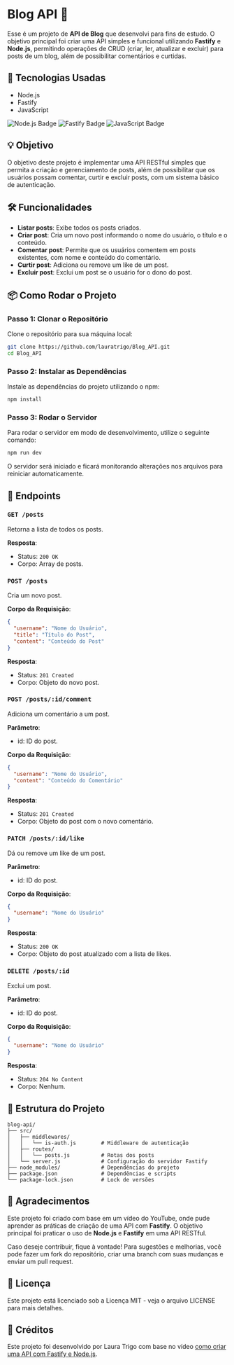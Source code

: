 # Blog API 📝

Esse é um projeto de **API de Blog** que desenvolvi para fins de estudo. O objetivo principal foi criar uma API simples e funcional utilizando **Fastify** e **Node.js**, permitindo operações de CRUD (criar, ler, atualizar e excluir) para posts de um blog, além de possibilitar comentários e curtidas.

## 🚀 Tecnologias Usadas

- Node.js
- Fastify
- JavaScript

![Node.js Badge](https://img.shields.io/badge/Node.js-339933?logo=node.js&logoColor=white)
![Fastify Badge](https://img.shields.io/badge/Fastify-00C4A7?logo=fastify&logoColor=white)
![JavaScript Badge](https://img.shields.io/badge/JavaScript-ES6-yellowgreen)

## 💡 Objetivo

O objetivo deste projeto é implementar uma API RESTful simples que permita a criação e gerenciamento de posts, além de possibilitar que os usuários possam comentar, curtir e excluir posts, com um sistema básico de autenticação.

## 🛠 Funcionalidades

- **Listar posts**: Exibe todos os posts criados.
- **Criar post**: Cria um novo post informando o nome do usuário, o título e o conteúdo.
- **Comentar post**: Permite que os usuários comentem em posts existentes, com nome e conteúdo do comentário.
- **Curtir post**: Adiciona ou remove um like de um post.
- **Excluir post**: Exclui um post se o usuário for o dono do post.

## 📦 Como Rodar o Projeto

### Passo 1: Clonar o Repositório

Clone o repositório para sua máquina local:

```bash
git clone https://github.com/lauratrigo/Blog_API.git
cd Blog_API
```
### Passo 2: Instalar as Dependências

Instale as dependências do projeto utilizando o npm:

```bash
npm install
```
### Passo 3: Rodar o Servidor

Para rodar o servidor em modo de desenvolvimento, utilize o seguinte comando:

```bash
npm run dev
```
  O servidor será iniciado e ficará monitorando alterações nos arquivos para reiniciar automaticamente.

## 🔧 Endpoints

### `GET /posts`
Retorna a lista de todos os posts.

**Resposta**:
- Status: `200 OK`
- Corpo: Array de posts.

### `POST /posts`
Cria um novo post.

**Corpo da Requisição**:
```json
{
  "username": "Nome do Usuário",
  "title": "Título do Post",
  "content": "Conteúdo do Post"
}
```
**Resposta**:
- Status: `201 Created`
- Corpo: Objeto do novo post.

### `POST /posts/:id/comment`
Adiciona um comentário a um post.

**Parâmetro**:
- id: ID do post.

**Corpo da Requisição**:
```json
{
  "username": "Nome do Usuário",
  "content": "Conteúdo do Comentário"
}
```
**Resposta**:
- Status: `201 Created`
- Corpo: Objeto do post com o novo comentário.

### `PATCH /posts/:id/like`
Dá ou remove um like de um post.

**Parâmetro**:
- id: ID do post.

**Corpo da Requisição**:
```json
{
  "username": "Nome do Usuário"
}
```
**Resposta**:
- Status: `200 OK`
- Corpo: Objeto do post atualizado com a lista de likes.

### `DELETE /posts/:id`
Exclui um post.

**Parâmetro**:
- id: ID do post.

**Corpo da Requisição**:
```json
{
  "username": "Nome do Usuário"
}
```
**Resposta**:
- Status: `204 No Content`
- Corpo: Nenhum.

## 📂 Estrutura do Projeto

```
blog-api/
├── src/
│   ├── middlewares/
│   │   └── is-auth.js        # Middleware de autenticação
│   ├── routes/
│   │   └── posts.js          # Rotas dos posts
│   └── server.js             # Configuração do servidor Fastify
├── node_modules/             # Dependências do projeto
├── package.json              # Dependências e scripts
└── package-lock.json         # Lock de versões
```


## 🤝 Agradecimentos

Este projeto foi criado com base em um vídeo do YouTube, onde pude aprender as práticas de criação de uma API com **Fastify**. O objetivo principal foi praticar o uso de **Node.js** e **Fastify** em uma API RESTful.

Caso deseje contribuir, fique à vontade! Para sugestões e melhorias, você pode fazer um fork do repositório, criar uma branch com suas mudanças e enviar um pull request.

## 📜 Licença

Este projeto está licenciado sob a Licença MIT - veja o arquivo LICENSE para mais detalhes.

## 🎥 Créditos

Este projeto foi desenvolvido por Laura Trigo com base no vídeo [como criar uma API com Fastify e Node.js](https://www.youtube.com/watch?v=-zva6JKOWB8&list=PLdP0_O7ZLFU1ze1Lkg1aE8AilZ-_B2JOG&index=4).


